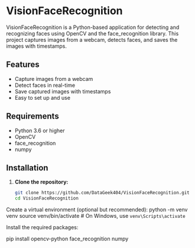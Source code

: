 # VisionFaceRecognition

VisionFaceRecognition is a Python-based application for detecting and recognizing faces using OpenCV and the face_recognition library. This project captures images from a webcam, detects faces, and saves the images with timestamps.

## Features

- Capture images from a webcam
- Detect faces in real-time
- Save captured images with timestamps
- Easy to set up and use

## Requirements

- Python 3.6 or higher
- OpenCV
- face_recognition
- numpy

## Installation

1. **Clone the repository:**
   ```bash
   git clone https://github.com/DataGeek404/VisionFaceRecognition.git
   cd VisionFaceRecognition

Create a virtual environment (optional but recommended):
python -m venv venv
source venv/bin/activate  # On Windows, use `venv\Scripts\activate`

Install the required packages:

pip install opencv-python face_recognition numpy

